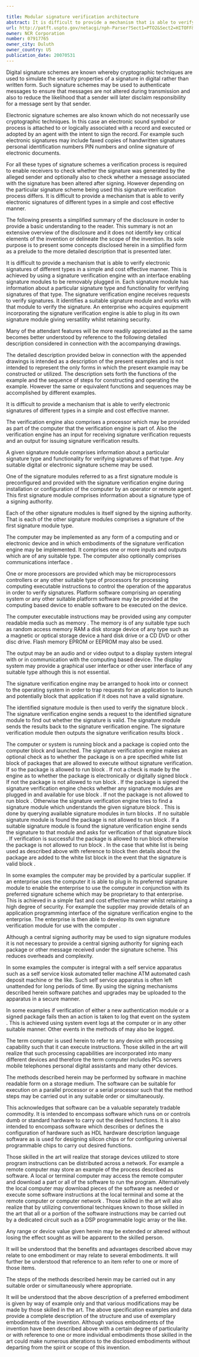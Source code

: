 ```yaml
---

title: Modular signature verification architecture
abstract: It is difficult to provide a mechanism that is able to verify electronic signatures of different types in a simple and cost-effective manner. This is achieved by using a signature verification engine with an interface enabling signature modules to be removably plugged in. Each signature module has information about a particular signature type and functionality for verifying signatures of that type. The signature verification engine receives requests to verify signatures. It identifies a suitable signature module and works with that module to verify the signature. An enterprise who acquires equipment incorporating the signature verification engine is able to plug in its own signature module giving versatility whilst retaining security.
url: http://patft.uspto.gov/netacgi/nph-Parser?Sect1=PTO2&Sect2=HITOFF&p=1&u=%2Fnetahtml%2FPTO%2Fsearch-adv.htm&r=1&f=G&l=50&d=PALL&S1=07917765&OS=07917765&RS=07917765
owner: NCR Corporation
number: 07917765
owner_city: Duluth
owner_country: US
publication_date: 20070531
---
```

Digital signature schemes are known whereby cryptographic techniques are used to simulate the security properties of a signature in digital rather than written form. Such signature schemes may be used to authenticate messages to ensure that messages are not altered during transmission and also to reduce the likelihood that a sender will later disclaim responsibility for a message sent by that sender.

Electronic signature schemes are also known which do not necessarily use cryptographic techniques. In this case an electronic sound symbol or process is attached to or logically associated with a record and executed or adopted by an agent with the intent to sign the record. For example such electronic signatures may include faxed copies of handwritten signatures personal identification numbers PIN numbers and online signature of electronic documents.

For all these types of signature schemes a verification process is required to enable receivers to check whether the signature was generated by the alleged sender and optionally also to check whether a message associated with the signature has been altered after signing. However depending on the particular signature scheme being used this signature verification process differs. It is difficult to provide a mechanism that is able to verify electronic signatures of different types in a simple and cost effective manner.

The following presents a simplified summary of the disclosure in order to provide a basic understanding to the reader. This summary is not an extensive overview of the disclosure and it does not identify key critical elements of the invention or delineate the scope of the invention. Its sole purpose is to present some concepts disclosed herein in a simplified form as a prelude to the more detailed description that is presented later.

It is difficult to provide a mechanism that is able to verify electronic signatures of different types in a simple and cost effective manner. This is achieved by using a signature verification engine with an interface enabling signature modules to be removably plugged in. Each signature module has information about a particular signature type and functionality for verifying signatures of that type. The signature verification engine receives requests to verify signatures. It identifies a suitable signature module and works with that module to verify the signature. An enterprise who acquires equipment incorporating the signature verification engine is able to plug in its own signature module giving versatility whilst retaining security.

Many of the attendant features will be more readily appreciated as the same becomes better understood by reference to the following detailed description considered in connection with the accompanying drawings.

The detailed description provided below in connection with the appended drawings is intended as a description of the present examples and is not intended to represent the only forms in which the present example may be constructed or utilized. The description sets forth the functions of the example and the sequence of steps for constructing and operating the example. However the same or equivalent functions and sequences may be accomplished by different examples.

It is difficult to provide a mechanism that is able to verify electronic signatures of different types in a simple and cost effective manner.

The verification engine also comprises a processor which may be provided as part of the computer that the verification engine is part of. Also the verification engine has an input for receiving signature verification requests and an output for issuing signature verification results.

A given signature module comprises information about a particular signature type and functionality for verifying signatures of that type. Any suitable digital or electronic signature scheme may be used.

One of the signature modules referred to as a first signature module is preconfigured and provided with the signature verification engine during installation or configuration of the computer by an operator or remote agent. This first signature module comprises information about a signature type of a signing authority.

Each of the other signature modules is itself signed by the signing authority. That is each of the other signature modules comprises a signature of the first signature module type.

The computer may be implemented as any form of a computing and or electronic device and in which embodiments of the signature verification engine may be implemented. It comprises one or more inputs and outputs which are of any suitable type. The computer also optionally comprises communications interface .

One or more processors are provided which may be microprocessors controllers or any other suitable type of processors for processing computing executable instructions to control the operation of the apparatus in order to verify signatures. Platform software comprising an operating system or any other suitable platform software may be provided at the computing based device to enable software to be executed on the device.

The computer executable instructions may be provided using any computer readable media such as memory . The memory is of any suitable type such as random access memory RAM a disk storage device of any type such as a magnetic or optical storage device a hard disk drive or a CD DVD or other disc drive. Flash memory EPROM or EEPROM may also be used.

The output may be an audio and or video output to a display system integral with or in communication with the computing based device. The display system may provide a graphical user interface or other user interface of any suitable type although this is not essential.

The signature verification engine may be arranged to hook into or connect to the operating system in order to trap requests for an application to launch and potentially block that application if it does not have a valid signature.

The identified signature module is then used to verify the signature block . The signature verification engine sends a request to the identified signature module to find out whether the signature is valid. The signature module sends the results back to the signature verification engine. The signature verification module then outputs the signature verification results block .

The computer or system is running block and a package is copied onto the computer block and launched. The signature verification engine makes an optional check as to whether the package is on a pre specified white list block of packages that are allowed to execute without signature verification. If so the package is allowed to run block . If not a check is made by the engine as to whether the package is electronically or digitally signed block . If not the package is not allowed to run block . If the package is signed the signature verification engine checks whether any signature modules are plugged in and available for use block . If not the package is not allowed to run block . Otherwise the signature verification engine tries to find a signature module which understands the given signature block . This is done by querying available signature modules in turn blocks . If no suitable signature module is found the package is not allowed to run block . If a suitable signature module is found the signature verification engine sends the signature to that module and asks for verification of that signature block . If verification is successful the package is allowed to run block otherwise the package is not allowed to run block . In the case that white list is being used as described above with reference to block then details about the package are added to the white list block in the event that the signature is valid block .

In some examples the computer may be provided by a particular supplier. If an enterprise uses the computer it is able to plug in its preferred signature module to enable the enterprise to use the computer in conjunction with its preferred signature scheme which may be proprietary to that enterprise. This is achieved in a simple fast and cost effective manner whilst retaining a high degree of security. For example the supplier may provide details of an application programming interface of the signature verification engine to the enterprise. The enterprise is then able to develop its own signature verification module for use with the computer .

Although a central signing authority may be used to sign signature modules it is not necessary to provide a central signing authority for signing each package or other message received under the signature scheme. This reduces overheads and complexity.

In some examples the computer is integral with a self service apparatus such as a self service kiosk automated teller machine ATM automated cash deposit machine or the like. Such self service apparatus is often left unattended for long periods of time. By using the signing mechanisms described herein software patches and upgrades may be uploaded to the apparatus in a secure manner.

In some examples if verification of either a new authentication module or a signed package fails then an action is taken to log that event on the system . This is achieved using system event logs at the computer or in any other suitable manner. Other events in the methods of may also be logged.

The term computer is used herein to refer to any device with processing capability such that it can execute instructions. Those skilled in the art will realize that such processing capabilities are incorporated into many different devices and therefore the term computer includes PCs servers mobile telephones personal digital assistants and many other devices.

The methods described herein may be performed by software in machine readable form on a storage medium. The software can be suitable for execution on a parallel processor or a serial processor such that the method steps may be carried out in any suitable order or simultaneously.

This acknowledges that software can be a valuable separately tradable commodity. It is intended to encompass software which runs on or controls dumb or standard hardware to carry out the desired functions. It is also intended to encompass software which describes or defines the configuration of hardware such as HDL hardware description language software as is used for designing silicon chips or for configuring universal programmable chips to carry out desired functions.

Those skilled in the art will realize that storage devices utilized to store program instructions can be distributed across a network. For example a remote computer may store an example of the process described as software. A local or terminal computer may access the remote computer and download a part or all of the software to run the program. Alternatively the local computer may download pieces of the software as needed or execute some software instructions at the local terminal and some at the remote computer or computer network . Those skilled in the art will also realize that by utilizing conventional techniques known to those skilled in the art that all or a portion of the software instructions may be carried out by a dedicated circuit such as a DSP programmable logic array or the like.

Any range or device value given herein may be extended or altered without losing the effect sought as will be apparent to the skilled person.

It will be understood that the benefits and advantages described above may relate to one embodiment or may relate to several embodiments. It will further be understood that reference to an item refer to one or more of those items.

The steps of the methods described herein may be carried out in any suitable order or simultaneously where appropriate.

It will be understood that the above description of a preferred embodiment is given by way of example only and that various modifications may be made by those skilled in the art. The above specification examples and data provide a complete description of the structure and use of exemplary embodiments of the invention. Although various embodiments of the invention have been described above with a certain degree of particularity or with reference to one or more individual embodiments those skilled in the art could make numerous alterations to the disclosed embodiments without departing from the spirit or scope of this invention.

